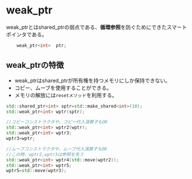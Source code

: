 # weak_ptr

weak_ptrとはshared_ptrの弱点である、**循環参照**を防ぐためにできたスマートポインタである。
```cpp
    weak_ptr<int>  ptr;
```

## weak_ptrの特徴

- weak_ptrはshared_ptrが所有権を持つメモリにしか保持できない。
- コピー、ムーブを使用することができる。
- メモリの解放には`resetメソッド`を利用する。

```cpp
std::shared_ptr<int> sptr=std::make_shared<int>(10);
std::weak_ptr<int> wptr(sptr);

//コピーコンストラクタや、コピー代入演算子もOK
std::weak_ptr<int> wptr2(wptr);
std::weak_ptr<int> wptr3;
wptr3=wptr;

//ムーブコンストラクタや、ムーブ代入演算子もOK
//この時、wptr2,wptr3は参照を失う
std::weak_ptr<int> wptr4(std::move(wptr2));
std::weak_ptr<int> wptr5;
wptr5=std::move(wptr3); 
```